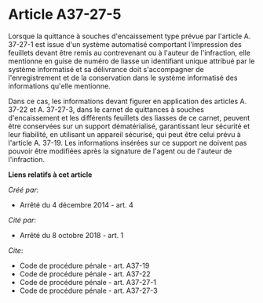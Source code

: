 # Article A37-27-5

Lorsque la quittance à souches d'encaissement type prévue par l'article A. 37-27-1 est issue d'un système automatisé
comportant l'impression des feuillets devant être remis au contrevenant ou à l'auteur de l'infraction, elle mentionne en
guise de numéro de liasse un identifiant unique attribué par le système informatisé et sa délivrance doit s'accompagner de
l'enregistrement et de la conservation dans le système informatisé des informations qu'elle mentionne. 

Dans ce cas, les informations devant figurer en application des articles A. 37-22 et A. 37-27-3, dans le carnet de quittances
à souches d'encaissement et les différents feuillets des liasses de ce carnet, peuvent être conservées sur un support
dématérialisé, garantissant leur sécurité et leur fiabilité, en utilisant un appareil sécurisé, qui peut être celui prévu à
l'article A. 37-19. Les informations insérées sur ce support ne doivent pas pouvoir être modifiées après la signature de
l'agent ou de l'auteur de l'infraction.

**Liens relatifs à cet article**

_Créé par_:

  - Arrêté du 4 décembre 2014 - art. 4

_Cité par_:

  - Arrêté du 8 octobre 2018 - art. 1

_Cite_:

  - Code de procédure pénale - art. A37-19
  - Code de procédure pénale - art. A37-22
  - Code de procédure pénale - art. A37-27-1
  - Code de procédure pénale - art. A37-27-3

